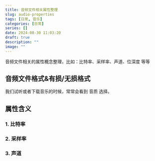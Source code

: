 ```yaml
---
title: 音频文件相关属性整理
slug: audio-properties
tags: [日常, 音乐]
categories: [日常]
series: []
date: 2024-08-30 11:03:20
draft: true
description: ""
image: ""
---
```

音频文件相关的属性概念整理，比如：比特率、采样率、声道、位深度 等等
<!--more-->


## 音频文件格式&有损/无损格式
我们试听或者下载音乐的时候，常常会看到 音质 选择。


## 属性含义

### 1. 比特率



### 2. 采样率

### 3. 声道
